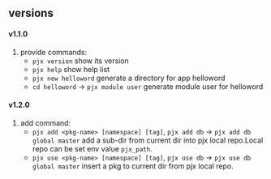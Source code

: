 ## versions

#### v1.1.0
1. provide commands:
   - `pjx version` show its version
   - `pjx help` show help list
   - `pjx new helloword` generate a directory for app helloword
   - `cd helloword` -> `pjx module user`  generate module user for helloword

#### v1.2.0
1. add command:
   - `pjx add <pkg-name> [namespace] [tag]`, `pjx add db` -> `pjx add db global master` add a sub-dir from current dir into pjx local repo.Local repo can be set env value `pjx_path`.
   - `pjx use <pkg-name> [namespace] [tag]`, `pjx use db` -> `pjx use db global master` insert a pkg to current dir from pjx local repo.
